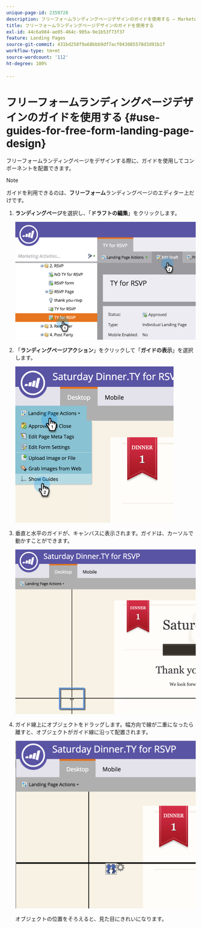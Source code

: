 ```yaml
---
unique-page-id: 2359728
description: フリーフォームランディングページデザインのガイドを使用する — Marketo ドキュメント — 製品ドキュメント
title: フリーフォームランディングページデザインのガイドを使用する
exl-id: 44c6a984-ae05-464c-905a-9e1b53f73f37
feature: Landing Pages
source-git-commit: 431bd258f9a68bbb9df7acf043085578d3d91b1f
workflow-type: tm+mt
source-wordcount: '112'
ht-degree: 100%

---
```


# フリーフォームランディングページデザインのガイドを使用する {#use-guides-for-free-form-landing-page-design}

フリーフォームランディングページをデザインする際に、ガイドを使用してコンポーネントを配置できます。

>[!NOTE]
>
>ガイドを利用できるのは、**フリーフォーム**&#x200B;ランディングページのエディター上だけです。

1. **ランディングページ**&#x200B;を選択し、「**ドラフトの編集**」をクリックします。

   ![](assets/image2015-5-20-14-3a10-3a9.png)

1. 「**ランディングページアクション**」をクリックして「**ガイドの表示**」を選択します。

   ![](assets/image2015-5-20-14-3a12-3a15.png)

1. 垂直と水平のガイドが、キャンバスに表示されます。ガイドは、カーソルで動かすことができます。

   ![](assets/image2015-5-20-14-3a15-3a9.png)

1. ガイド線上にオブジェクトをドラッグします。幅方向で線が二重になったら離すと、オブジェクトがガイド線に沿って配置されます。

   ![](assets/image2015-5-20-14-3a17-3a24.png)

   オブジェクトの位置をそろえると、見た目にきれいになります。
